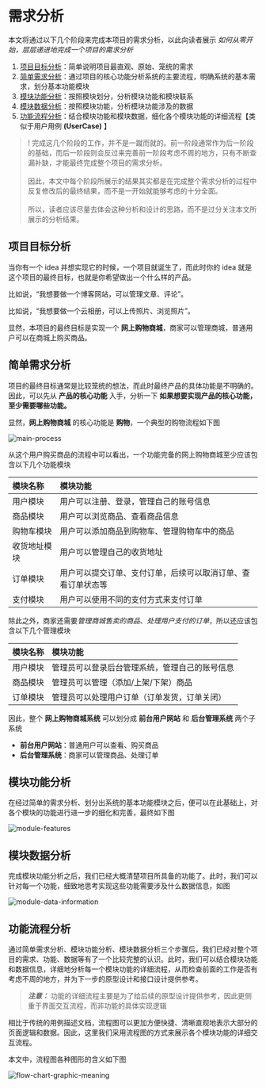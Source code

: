 # 需求分析

本文将通过以下几个阶段来完成本项目的需求分析，以此向读者展示 *如何从零开始，层层递进地完成一个项目的需求分析*

1. [项目目标分析](#项目目标分析)：简单说明项目最直观、原始、笼统的需求
2. [简单需求分析](#简单需求分析)：通过项目的核心功能分析系统的主要流程，明确系统的基本需求，划分基本功能模块
3. [模块功能分析](#模块功能分析)：按照模块划分，分析模块功能和模块联系
4. [模块数据分析](#模块数据分析)：按照模块功能，分析模块功能涉及的数据
5. [功能流程分析](#功能流程分析)：结合模块功能和模块数据，细化各个模块功能的详细流程【类似于用户用例 **(UserCase)** 】

> ! 完成这几个阶段的工作，并不是一蹴而就的。前一阶段通常作为后一阶段的基础，而后一阶段则会反过来完善前一阶段考虑不周的地方，只有不断查漏补缺，才能最终完成整个项目的需求分析。<br><br>因此，本文中每个阶段所展示的结果其实都是在完成整个需求分析的过程中反复修改后的最终结果，而不是一开始就能够考虑的十分全面。<br><br>所以，读者应该尽量去体会这种分析和设计的思路，而不是过分关注本文所展示的分析结果。

## 项目目标分析

当你有一个 idea 并想实现它的时候，一个项目就诞生了，而此时你的 idea 就是这个项目的最终目标，也就是你希望做出一个什么样的产品。

比如说，“我想要做一个博客网站，可以管理文章、评论”。

比如说，“我想要做一个云相册，可以上传照片、浏览照片”。

显然，本项目的最终目标是实现一个 **网上购物商城**，商家可以管理商城，普通用户可以在商城上购买商品。

## 简单需求分析

项目的最终目标通常是比较笼统的想法，而此时最终产品的具体功能是不明确的。因此，可以先从 **产品的核心功能** 入手，分析一下 **如果想要实现产品的核心功能，至少需要哪些功能。**

显然，**网上购物商城** 的核心功能是 **购物**，一个典型的购物流程如下图

![main-process][]

从这个用户购买商品的流程中可以看出，一个功能完备的网上购物商城至少应该包含以下几个功能模块

| 模块名称     | 模块功能                                                 |
|:------------|:---------------------------------------------------------|
| 用户模块     | 用户可以注册、登录，管理自己的账号信息                      |
| 商品模块     | 用户可以浏览商品、查看商品信息                             |
| 购物车模块   | 用户可以添加商品到购物车、管理购物车中的商品                |
| 收货地址模块 | 用户可以管理自己的收货地址                                 |
| 订单模块     | 用户可以提交订单、支付订单，后续可以取消订单、查看订单状态等 |
| 支付模块     | 用户可以使用不同的支付方式来支付订单                       |

除此之外，商家还需要*管理商城售卖的商品*、*处理用户支付的订单*，所以还应该包含以下几个管理模块

| 模块名称 | 模块功能                                    |
|:--------|:--------------------------------------------|
| 用户模块 | 管理员可以登录后台管理系统，管理自己的账号信息 |
| 商品模块 | 管理员可以管理（添加/上架/下架）商品          |
| 订单模块 | 管理员可以处理用户订单（订单发货，订单关闭）   |

因此，整个 **网上购物商城系统** 可以划分成 **前台用户网站** 和 **后台管理系统** 两个子系统

- **前台用户网站**：普通用户可以查看、购买商品
- **后台管理系统**：商家可以管理商品、处理订单

## 模块功能分析

在经过简单的需求分析、划分出系统的基本功能模块之后，便可以在此基础上，对各个模块的功能进行进一步的细化和完善，最终如下图

![module-features][]

## 模块数据分析

完成模块功能分析之后，我们已经大概清楚项目所具备的功能了。此时，我们可以针对每一个功能，细致地思考实现这些功能需要涉及什么数据信息，如图

![module-data-information][]

## 功能流程分析

通过简单需求分析、模块功能分析、模块数据分析三个步骤后，我们已经对整个项目的需求、功能、数据等有了一个比较完整的认识。此时，我们可以结合模块功能和数据信息，详细地分析每一个模块功能的详细流程，从而检查前面的工作是否有考虑不周的地方，并为下一步的原型设计和接口设计提供参考。

> ***注意：*** 功能的详细流程主要是为了给后续的原型设计提供参考，因此更侧重于界面交互流程，而非功能的具体实现逻辑

相比于传统的用例描述文档，流程图可以更加方便快捷、清晰直观地表示大部分的页面逻辑和数据。因此，这里我们采用流程图的方式来展示各个模块功能的详细交互流程。

本文中，流程图各种图形的含义如下图

![flow-chart-graphic-meaning][]

[main-process]:http://assets.processon.com/chart_image/5d136205e4b065dc2c6b6a76.png
[module-features]:http://assets.processon.com/chart_image/5d136232e4b043f329a5e56b.png
[module-data-information]:http://assets.processon.com/chart_image/5d13624ae4b0a07de82632da.png
[flow-chart-graphic-meaning]:http://assets.processon.com/chart_image/5d173636e4b014412aa7da47.png
